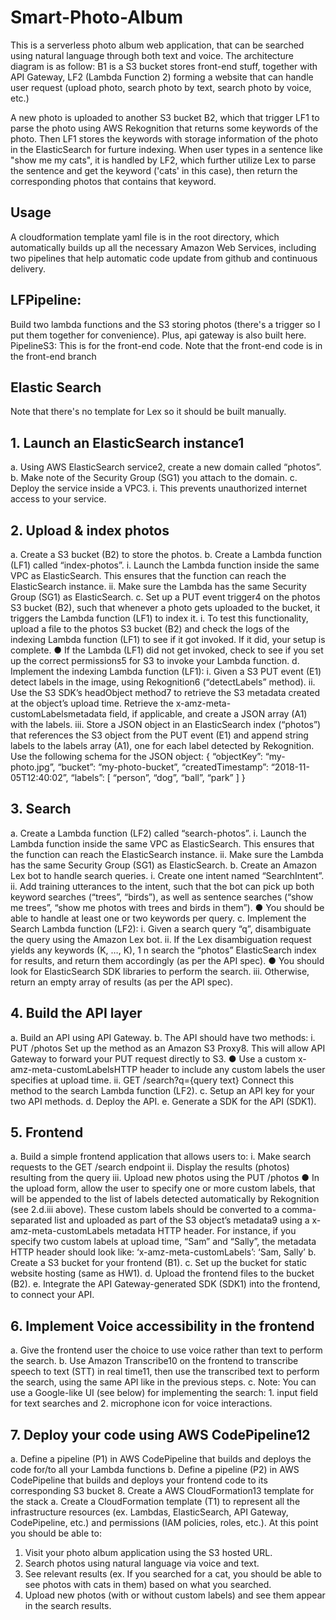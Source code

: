 ﻿# Smart-Photo-Album
This is a serverless photo album web application, that can be searched using natural language through both text and voice. The architecture diagram is as follow:
B1 is a S3 bucket stores front-end stuff, together with API Gateway, LF2 (Lambda Function 2) forming a website that can handle user request (upload photo, search photo by text, search photo by voice, etc.)

A new photo is uploaded to another S3 bucket B2, which that trigger LF1 to parse the photo using AWS Rekognition that returns some keywords of the photo. Then LF1 stores the keywords with storage information of the photo in the ElasticSearch for furture indexing.
When user types in a sentence like "show me my cats", it is handled by LF2, which further utilize Lex to parse the sentence and get the keyword ('cats' in this case), then return the corresponding photos that contains that keyword.

## Usage
A cloudformation template yaml file is in the root directory, which automatically builds up all the necessary Amazon Web Services, including two pipelines that help automatic code update from github and continuous delivery.

## LFPipeline: 
Build two lambda functions and the S3 storing photos (there's a trigger so I put them together for convenience). Plus, api gateway is also built here.
PipelineS3: This is for the front-end code. Note that the front-end code is in the front-end branch

## Elastic Search
Note that there's no template for Lex so it should be built manually.

## 1. Launch an ElasticSearch instance1
a. Using AWS ElasticSearch service2, create a new domain called “photos”.
b. Make note of the Security Group (SG1) you attach to the domain.
c. Deploy the service inside a VPC3.
i. This prevents unauthorized internet access to your service.

## 2. Upload & index photos
a. Create a S3 bucket (B2) to store the photos.
b. Create a Lambda function (LF1) called “index-photos”.
i. Launch the Lambda function inside the same VPC as
ElasticSearch. This ensures that the function can reach
the ElasticSearch instance.
ii. Make sure the Lambda has the same Security Group (SG1) as
ElasticSearch.
c. Set up a PUT event trigger4 on the photos S3 bucket (B2), such that
whenever a photo gets uploaded to the bucket, it triggers the Lambda
function (LF1) to index it.
i. To test this functionality, upload a file to the photos S3 bucket (B2)
and check the logs of the indexing Lambda function (LF1) to see if
it got invoked. If it did, your setup is complete.
● If the Lambda (LF1) did not get invoked, check to see if you set up the correct permissions5 for S3 to invoke your Lambda function.
d. Implement the indexing Lambda function (LF1):
i. Given a S3 PUT event (E1) detect labels in the image, using Rekognition6 (“detectLabels” method).
ii. Use the S3 SDK’s headObject method7 to retrieve the S3 metadata created at the object’s upload time. Retrieve the x-amz-meta-customLabelsmetadata field, if applicable, and create a JSON array (A1) with the labels.
iii. Store a JSON object in an ElasticSearch index (“photos”) that references the S3 object from the PUT event (E1) and append string labels to the labels array (A1), one for each label detected by Rekognition.
Use the following schema for the JSON object:
{
“objectKey”: “my-photo.jpg”,
“bucket”: “my-photo-bucket”,
“createdTimestamp”: “2018-11-05T12:40:02”,
“labels”: [ “person”, “dog”, “ball”, “park”
]
}

## 3. Search
a. Create a Lambda function (LF2) called “search-photos”.
i. Launch the Lambda function inside the same VPC as ElasticSearch. This ensures that the function can reach the ElasticSearch instance.
ii. Make sure the Lambda has the same Security Group (SG1) as ElasticSearch.
b. Create an Amazon Lex bot to handle search queries.
i. Create one intent named “SearchIntent”.
ii. Add training utterances to the intent, such that the bot can pick up
both keyword searches (“trees”, “birds”), as well as sentence searches (“show me trees”, “show me photos with trees and birds in them”).
● You should be able to handle at least one or two keywords per query.
c. Implement the Search Lambda function (LF2):
i. Given a search query “q”, disambiguate the query using the Amazon Lex bot.
ii. If the Lex disambiguation request yields any keywords (K, …, K),
1 n
search the “photos” ElasticSearch index for results, and return them accordingly (as per the API spec).
● You should look for ElasticSearch SDK libraries to perform the search.
iii. Otherwise, return an empty array of results (as per the API spec).

## 4. Build the API layer
a. Build an API using API Gateway.
b. The API should have two methods:
i. PUT /photos
Set up the method as an Amazon S3 Proxy8. This will allow API Gateway to forward your PUT request directly to S3.
● Use a custom x-amz-meta-customLabelsHTTP header to include any custom labels the user specifies at upload time.
ii. GET /search?q={query text}
Connect this method to the search Lambda function (LF2).
c. Setup an API key for your two API methods.
d. Deploy the API.
e. Generate a SDK for the API (SDK1).

## 5. Frontend
a. Build a simple frontend application that allows users to:
i. Make search requests to the GET /search endpoint
ii. Display the results (photos) resulting from the query
iii. Upload new photos using the PUT /photos
● In the upload form, allow the user to specify one or more custom labels, that will be appended to the list of labels detected automatically by Rekognition (see 2.d.iii above). These custom labels should be converted to a comma-separated list and uploaded as part of the S3 object’s metadata9 using a x-amz-meta-customLabels metadata HTTP header.
For instance, if you specify two custom labels at upload time, “Sam” and “Sally”, the metadata HTTP header should look like: ‘x-amz-meta-customLabels’: ‘Sam, Sally’
b. Create a S3 bucket for your frontend (B1).
c. Set up the bucket for static website hosting (same as HW1).
d. Upload the frontend files to the bucket (B2).
e. Integrate the API Gateway-generated SDK (SDK1) into the frontend, to connect your API.

## 6. Implement Voice accessibility in the frontend
a. Give the frontend user the choice to use voice rather than text to perform the search.
b. Use Amazon Transcribe10 on the frontend to transcribe speech to text (STT) in real time11, then use the transcribed text to perform the search, using the same API like in the previous steps.
c. Note: You can use a Google-like UI (see below) for implementing the
search: 1. input field for text searches and 2. microphone icon for voice interactions.

## 7. Deploy your code using AWS CodePipeline12
a. Define a pipeline (P1) in AWS CodePipeline that builds and deploys the code for/to all your Lambda functions
b. Define a pipeline (P2) in AWS CodePipeline that builds and deploys your frontend code to its corresponding S3 bucket
8. Create a AWS CloudFormation13 template for the stack
a. Create a CloudFormation template (T1) to represent all the infrastructure resources (ex. Lambdas, ElasticSearch, API Gateway, CodePipeline, etc.) and permissions (IAM policies, roles, etc.).
At this point you should be able to:
1. Visit your photo album application using the S3 hosted URL.
2. Search photos using natural language via voice and text.
3. See relevant results (ex. If you searched for a cat, you should be able to see photos with cats in them) based on what you searched.
4. Upload new photos (with or without custom labels) and see them appear in the search results.
